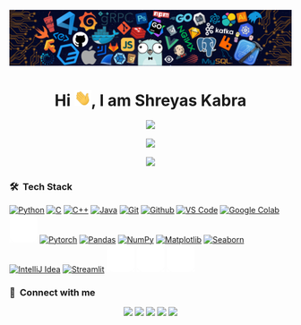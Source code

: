 <p align="center"><img src="https://raw.githubusercontent.com/KevinPatel04/KevinPatel04/master/header.png"></p>

<h1 align="center">Hi <img src="https://raw.githubusercontent.com/KevinPatel04/KevinPatel04/master/Hi.gif" width="30px">, I am Shreyas Kabra </h1>

<p align="center"><img src="https://github-readme-stats.vercel.app/api/top-langs/?username=shreyas21563&layout=compact&hide=TSQL&theme=chartreuse-dark"></p>
<p align="center" ><img src="https://github-readme-stats.vercel.app/api?username=shreyas21563&count_private=true&show_icons=true&&theme=chartreuse-dark&include_all_commits=true" width="400"></p> 
<p align="center" ><img src="https://github-readme-streak-stats.herokuapp.com?user=shreyas21563&theme=chartreuse-dark"></p>

### 🛠 &nbsp;Tech Stack
<a href="#"><img src="https://github.com/onemarc/tech-icons/blob/main/icons/python-light.svg" width="50" alt="Python" title="Python"></a>
<a href="#"><img src="https://github.com/onemarc/tech-icons/blob/main/icons/c-light.svg" width="50" title="C"></a>
<a href="#"><img src="https://github.com/onemarc/tech-icons/blob/main/icons/cpp-light.svg" width="50" title="C++"></a>
<a href="#"><img src="https://github.com/onemarc/tech-icons/blob/main/icons/java-light.svg" width="50" title="Java"></a>
<a href="#"><img src="https://github.com/onemarc/tech-icons/blob/main/icons/git.svg" width="50" title="Git"></a>
<a href="#"><img src="https://github.com/onemarc/tech-icons/blob/main/icons/github-dark.svg" width="50" title="Github"></a>
<a href="#"><img src="https://github.com/onemarc/tech-icons/blob/main/icons/vscode-light.svg" width="50" title="VS Code"></a>
<a href="#"><img src="https://github.com/onemarc/tech-icons/blob/main/icons/googlecolaboratory-light.svg" width="50" title="Google Colab"></a>
<a href="#"><img src="https://github.com/onemarc/tech-icons/blob/main/icons/kaggle-light.svg" width="50" title="Kaggle"></a>
<a href="#"><img src="https://github.com/onemarc/tech-icons/blob/main/icons/pytorch-light.svg" width="50" title="Pytorch"></a>
<a href="#"><img src="https://github.com/onemarc/tech-icons/blob/main/icons/pandas-light.svg" width="50" title="Pandas"></a>
<a href="#"><img src="https://github.com/onemarc/tech-icons/blob/main/icons/numpy-light.svg" width="50" title="NumPy"></a>
<a href="#"><img src="https://github.com/onemarc/tech-icons/blob/main/icons/matplotlib-light.svg" width="50" title="Matplotlib"></a>
<a href="#"><img src="https://github.com/onemarc/tech-icons/blob/main/icons/seaborn-light.svg" width="50" title="Seaborn"></a>
<a href="#"><img src="https://github.com/onemarc/tech-icons/blob/main/icons/intellijidea-light.svg" width="50" title="IntelliJ Idea"></a>
<a href="#"><img src="https://github.com/onemarc/tech-icons/blob/main/icons/streamlit-light.svg" width="50" title="Streamlit"></a>
<a href="#"><img src="https://github.com/onemarc/tech-icons/blob/main/icons/huggingface-light.svg" width="50" title="Hugging Face"></a>
<a href="#"><img src="https://github.com/onemarc/tech-icons/blob/main/icons/langchain-light.svg" width="50" title="LangChain"></a>
<a href="#"><img src="https://github.com/onemarc/tech-icons/blob/main/icons/latex-light.svg" width="50" title="Latex"></a>

### :link: &nbsp;Connect with me

<p align="center">
<a href="https://www.linkedin.com/in/shreyas-kabra-144b51230/"><img src="https://img.shields.io/badge/LinkedIn-0077B5?style=for-the-badge&logo=linkedin&logoColor=white"/></a>
<a href="https://www.instagram.com/shre_yas04/"><img src="https://img.shields.io/badge/Instagram-E4405F?style=for-the-badge&logo=instagram&logoColor=white"/></a>
<a href="https://codeforces.com/profile/Shreyas3134"><img src="https://img.shields.io/badge/Codeforces-445f9d?style=for-the-badge&logo=Codeforces&logoColor=white"/></a>
<a href="https://leetcode.com/u/shreyas21563/"><img src="https://img.shields.io/badge/-LeetCode-FFA116?style=for-the-badge&logo=LeetCode&logoColor=black"/></a>  
<a href="https://www.kaggle.com/shreyaskabra"><img src="https://img.shields.io/badge/Kaggle-20BEFF?style=for-the-badge&logo=Kaggle&logoColor=white"/></a>
</p>
